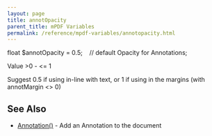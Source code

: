 ```yaml
---
layout: page
title: annotOpacity
parent_title: mPDF Variables
permalink: /reference/mpdf-variables/annotopacity.html
---
```


<div id="bpmbook" class="bpmbook" style="direction:ltr;">
<div class="topic_user_field">
<div id="U0">
<p>float $annotOpacity = 0.5;&nbsp;&nbsp;&nbsp; // default Opacity for Annotations;</p>
<p>Value &gt;0 - &lt;= 1</p>
<p>Suggest 0.5 if using in-line with text, or 1 if using in the margins (with annotMargin &lt;&gt; 0)</p>
<h2>See Also</h2>
<ul>
<li class="manual_boxlist"><a href="{{ "/reference/mpdf-functions/annotation.html" | prepend: site.baseurl }}">Annotation()</a> - Add an Annotation to the document</li>
</ul>
<p>&nbsp;</p>
</div>
</div>

